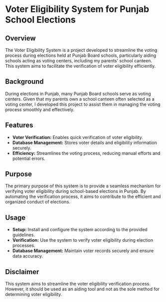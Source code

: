 # Voter Eligibility System for Punjab School Elections

## Overview
The Voter Eligibility System is a project developed to streamline the voting process during elections held at Punjab Board schools, particularly aiding schools acting as voting centers, including my parents' school canteen. This system aims to facilitate the verification of voter eligibility efficiently.

## Background
During elections in Punjab, many Punjab Board schools serve as voting centers. Given that my parents own a school canteen often selected as a voting center, I developed this project to assist them in managing the voting process smoothly and effectively.

## Features
- **Voter Verification:** Enables quick verification of voter eligibility.
- **Database Management:** Stores voter details and eligibility information securely.
- **Efficiency:** Streamlines the voting process, reducing manual efforts and potential errors.

## Purpose
The primary purpose of this system is to provide a seamless mechanism for verifying voter eligibility during school-based elections in Punjab. By automating the verification process, it aims to contribute to the efficient and organized conduct of elections.

## Usage
- **Setup:** Install and configure the system according to the provided guidelines.
- **Verification:** Use the system to verify voter eligibility during election processes.
- **Database Management:** Maintain voter records securely and ensure data accuracy.

## Disclaimer
This system aims to streamline the voter eligibility verification process. However, it should be used as an aiding tool and not as the sole method for determining voter eligibility.
